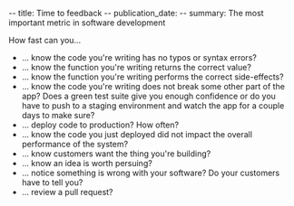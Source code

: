 -- title: Time to feedback
-- publication_date:
-- summary: The most important metric in software development

How fast can you...

* ... know the code you're writing has no typos or syntax errors?
* ... know the function you're writing returns the correct value?
* ... know the function you're writing performs the correct side-effects?
* ... know the code you're writing does not break some other part of the app? Does a green test suite
  give you enough confidence or do you have to push to a staging environment and watch the app for a couple days to make sure?
* ... deploy code to production? How often?
* ... know the code you just deployed did not impact the overall performance of the system?
* ... know customers want the thing you're building?
* ... know an idea is worth persuing?
* ... notice something is wrong with your software? Do your customers have to tell you?
* ... review a pull request?
